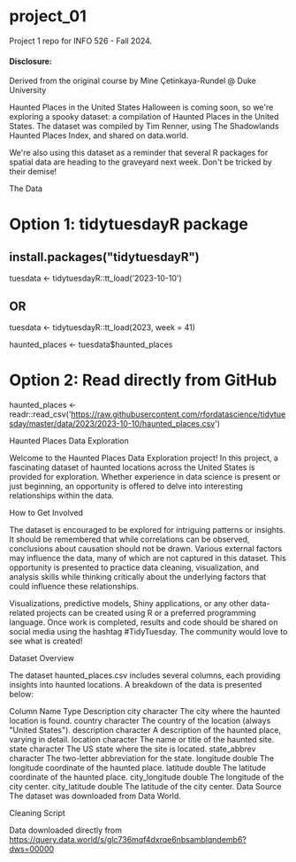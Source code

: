 # project_01

Project 1 repo for INFO 526 - Fall 2024.

#### Disclosure:
Derived from the original course by Mine Çetinkaya-Rundel @ Duke University

Haunted Places in the United States
Halloween is coming soon, so we're exploring a spooky dataset: a compilation of Haunted Places in the United States. The dataset was compiled by Tim Renner, using The Shadowlands Haunted Places Index, and shared on data.world.

We're also using this dataset as a reminder that several R packages for spatial data are heading to the graveyard next week. Don't be tricked by their demise!

The Data
# Option 1: tidytuesdayR package 
## install.packages("tidytuesdayR")

tuesdata <- tidytuesdayR::tt_load('2023-10-10')
## OR
tuesdata <- tidytuesdayR::tt_load(2023, week = 41)

haunted_places <- tuesdata$haunted_places

# Option 2: Read directly from GitHub

haunted_places <- readr::read_csv('https://raw.githubusercontent.com/rfordatascience/tidytuesday/master/data/2023/2023-10-10/haunted_places.csv')

Haunted Places Data Exploration

Welcome to the Haunted Places Data Exploration project! In this project, a fascinating dataset of haunted locations across the United States is provided for exploration. Whether experience in data science is present or just beginning, an opportunity is offered to delve into interesting relationships within the data.

How to Get Involved

The dataset is encouraged to be explored for intriguing patterns or insights. It should be remembered that while correlations can be observed, conclusions about causation should not be drawn. Various external factors may influence the data, many of which are not captured in this dataset. This opportunity is presented to practice data cleaning, visualization, and analysis skills while thinking critically about the underlying factors that could influence these relationships.

Visualizations, predictive models, Shiny applications, or any other data-related projects can be created using R or a preferred programming language. Once work is completed, results and code should be shared on social media using the hashtag #TidyTuesday. The community would love to see what is created!

Dataset Overview

The dataset haunted_places.csv includes several columns, each providing insights into haunted locations. A breakdown of the data is presented below:

Column Name	Type	Description
city	character	The city where the haunted location is found.
country	character	The country of the location (always "United States").
description	character	A description of the haunted place, varying in detail.
location	character	The name or title of the haunted site.
state	character	The US state where the site is located.
state_abbrev	character	The two-letter abbreviation for the state.
longitude	double	The longitude coordinate of the haunted place.
latitude	double	The latitude coordinate of the haunted place.
city_longitude	double	The longitude of the city center.
city_latitude	double	The latitude of the city center.
Data Source
The dataset was downloaded from Data World.


Cleaning Script

Data downloaded directly from https://query.data.world/s/glc736mqf4dxrqe6nbsamblqndemb6?dws=00000